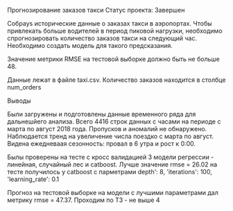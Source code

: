 Прогнозирование заказов такси
Статус проекта: Завершен

Cобраys исторические данные о заказах такси в аэропортах. Чтобы привлекать больше водителей в период пиковой нагрузки, необходимо спрогнозировать количество заказов такси на следующий час. Необходимо создать модель для такого предсказания.

Значение метрики RMSE на тестовой выборке должно быть не больше 48.

Данные лежат в файле taxi.csv. Количество заказов находится в столбце num_orders 

Выводы

Были загружены и подготовлены данные временного ряда для дальнешйего анализа. Всего 4416 строк данных с часами на периоде с марта по август 2018 года. Пропусков и аномалий не обнаружено. Наблюдается тренд на увеличение числа поездко с марта по август. Видена ежедневаая сезонность: провал в 6 утра и рост к 0:00.

Былы проверены на тесте с кросс валидацией 3 модели регрессии - линейная, случайный лес и catboost. Лучше значение rmse = 26.02 на тесте получилось у catboost c парметрами depth': 8, 'iterations': 100, 'learning_rate': 0.1

Прогноз на тестовой выборке на модели с лучшими параметрами дал метрику rmse = 47.37. Проходим по ТЗ - не выше 4